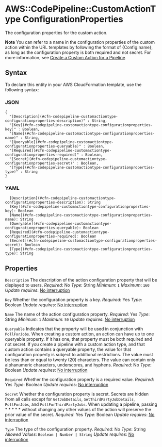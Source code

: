 # AWS::CodePipeline::CustomActionType ConfigurationProperties<a name="aws-properties-codepipeline-customactiontype-configurationproperties"></a>

The configuration properties for the custom action\.

**Note**
You can refer to a name in the configuration properties of the custom action within the URL templates by following the format of \{Config:name\}, as long as the configuration property is both required and not secret\. For more information, see [Create a Custom Action for a Pipeline](https://docs.aws.amazon.com/codepipeline/latest/userguide/how-to-create-custom-action.html)\.

## Syntax<a name="aws-properties-codepipeline-customactiontype-configurationproperties-syntax"></a>

To declare this entity in your AWS CloudFormation template, use the following syntax:

### JSON<a name="aws-properties-codepipeline-customactiontype-configurationproperties-syntax.json"></a>

```
{
  "[Description](#cfn-codepipeline-customactiontype-configurationproperties-description)" : String,
  "[Key](#cfn-codepipeline-customactiontype-configurationproperties-key)" : Boolean,
  "[Name](#cfn-codepipeline-customactiontype-configurationproperties-name)" : String,
  "[Queryable](#cfn-codepipeline-customactiontype-configurationproperties-queryable)" : Boolean,
  "[Required](#cfn-codepipeline-customactiontype-configurationproperties-required)" : Boolean,
  "[Secret](#cfn-codepipeline-customactiontype-configurationproperties-secret)" : Boolean,
  "[Type](#cfn-codepipeline-customactiontype-configurationproperties-type)" : String
}
```

### YAML<a name="aws-properties-codepipeline-customactiontype-configurationproperties-syntax.yaml"></a>

```
  [Description](#cfn-codepipeline-customactiontype-configurationproperties-description): String
  [Key](#cfn-codepipeline-customactiontype-configurationproperties-key): Boolean
  [Name](#cfn-codepipeline-customactiontype-configurationproperties-name): String
  [Queryable](#cfn-codepipeline-customactiontype-configurationproperties-queryable): Boolean
  [Required](#cfn-codepipeline-customactiontype-configurationproperties-required): Boolean
  [Secret](#cfn-codepipeline-customactiontype-configurationproperties-secret): Boolean
  [Type](#cfn-codepipeline-customactiontype-configurationproperties-type): String
```

## Properties<a name="aws-properties-codepipeline-customactiontype-configurationproperties-properties"></a>

`Description`  <a name="cfn-codepipeline-customactiontype-configurationproperties-description"></a>
The description of the action configuration property that will be displayed to users\.
*Required*: No
*Type*: String
*Minimum*: `1`
*Maximum*: `160`
*Update requires*: [No interruption](https://docs.aws.amazon.com/AWSCloudFormation/latest/UserGuide/using-cfn-updating-stacks-update-behaviors.html#update-no-interrupt)

`Key`  <a name="cfn-codepipeline-customactiontype-configurationproperties-key"></a>
Whether the configuration property is a key\.
*Required*: Yes
*Type*: Boolean
*Update requires*: [No interruption](https://docs.aws.amazon.com/AWSCloudFormation/latest/UserGuide/using-cfn-updating-stacks-update-behaviors.html#update-no-interrupt)

`Name`  <a name="cfn-codepipeline-customactiontype-configurationproperties-name"></a>
The name of the action configuration property\.
*Required*: Yes
*Type*: String
*Minimum*: `1`
*Maximum*: `50`
*Update requires*: [No interruption](https://docs.aws.amazon.com/AWSCloudFormation/latest/UserGuide/using-cfn-updating-stacks-update-behaviors.html#update-no-interrupt)

`Queryable`  <a name="cfn-codepipeline-customactiontype-configurationproperties-queryable"></a>
Indicates that the property will be used in conjunction with `PollForJobs`\. When creating a custom action, an action can have up to one queryable property\. If it has one, that property must be both required and not secret\.
If you create a pipeline with a custom action type, and that custom action contains a queryable property, the value for that configuration property is subject to additional restrictions\. The value must be less than or equal to twenty \(20\) characters\. The value can contain only alphanumeric characters, underscores, and hyphens\.
*Required*: No
*Type*: Boolean
*Update requires*: [No interruption](https://docs.aws.amazon.com/AWSCloudFormation/latest/UserGuide/using-cfn-updating-stacks-update-behaviors.html#update-no-interrupt)

`Required`  <a name="cfn-codepipeline-customactiontype-configurationproperties-required"></a>
Whether the configuration property is a required value\.
*Required*: Yes
*Type*: Boolean
*Update requires*: [No interruption](https://docs.aws.amazon.com/AWSCloudFormation/latest/UserGuide/using-cfn-updating-stacks-update-behaviors.html#update-no-interrupt)

`Secret`  <a name="cfn-codepipeline-customactiontype-configurationproperties-secret"></a>
Whether the configuration property is secret\. Secrets are hidden from all calls except for `GetJobDetails`, `GetThirdPartyJobDetails`, `PollForJobs`, and `PollForThirdPartyJobs`\.
When updating a pipeline, passing \* \* \* \* \* without changing any other values of the action will preserve the prior value of the secret\.
*Required*: Yes
*Type*: Boolean
*Update requires*: [No interruption](https://docs.aws.amazon.com/AWSCloudFormation/latest/UserGuide/using-cfn-updating-stacks-update-behaviors.html#update-no-interrupt)

`Type`  <a name="cfn-codepipeline-customactiontype-configurationproperties-type"></a>
The type of the configuration property\.
*Required*: No
*Type*: String
*Allowed Values*: `Boolean | Number | String`
*Update requires*: [No interruption](https://docs.aws.amazon.com/AWSCloudFormation/latest/UserGuide/using-cfn-updating-stacks-update-behaviors.html#update-no-interrupt)
